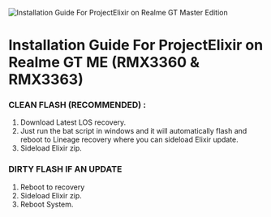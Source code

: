 ![Installation Guide For ProjectElixir on Realme GT Master Edition](https://i.imgur.com/pmZkslu.png "Installation")

# Installation Guide For ProjectElixir on Realme GT ME (RMX3360 & RMX3363)

### CLEAN FLASH (RECOMMENDED) : 
1. Download Latest LOS recovery.
2. Just run the bat script in windows and it will automatically flash and reboot to Lineage recovery where you can sideload Elixir update.
3. Sideload Elixir zip.

### DIRTY FLASH IF AN UPDATE
1. Reboot to recovery
2. Sideload Elixir zip.
3. Reboot System.

